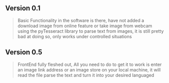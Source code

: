 ## Version 0.1
>Basic Functionality in the software is there, have not added a download image from online feature or take image from webcam
>using the pyTesseract library to parse text from images, it is still pretty bad at doing so, only works under controlled situations 
## Version 0.5 
> FrontEnd fully fleshed out, All you need to do to get it to work is enter an image link address or an image store on your local machine, it will read the file parse the text and turn it into your desired languaged 